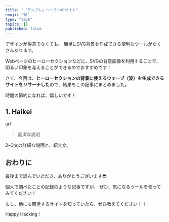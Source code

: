 ```yaml
---
title: "「テンプレ」〜〜５つのサイト"
emoji: "😎"
type: "tech"
topics: []
published: false
---
```


デザインが得意でなくても、
簡単にSVG背景を作成できる便利なツールがたくさんあります。

Webページのヒーローセクションなどに、SVGの背景画像を利用することで、明るい印象を与えることができるのでおすすめです！

さて、今回は、**ヒーローセクションの背景に使えるウェーブ（波）を生成できるサイトをリサーチした**ので、結果をこの記事にまとめました。

時間の節約になれば、嬉しいです！


## 1. Haikei
url
>簡潔な説明

2~3文の詳細な説明と、紹介文。


## おわりに

最後まで読んでいただき、ありがとうございます😎

個人で調べたことの記録のような記事ですが、
ぜひ、気になるツールを使ってみてください！

もし、他にも関連するサイトを知っていたら、ぜひ教えてください！！

Happy Hacking !
